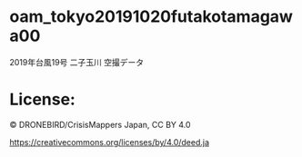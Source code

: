 # oam_tokyo20191020futakotamagawa00
2019年台風19号 二子玉川 空撮データ


# License:
© DRONEBIRD/CrisisMappers Japan, CC BY 4.0

https://creativecommons.org/licenses/by/4.0/deed.ja
